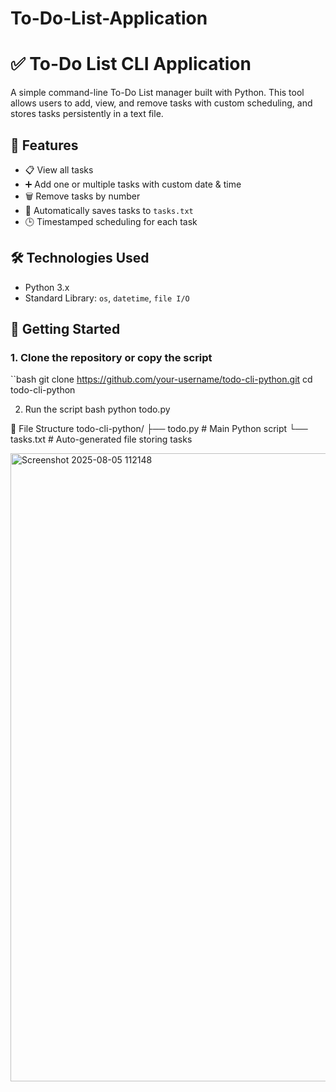 # To-Do-List-Application

# ✅ To-Do List CLI Application

A simple command-line To-Do List manager built with Python. This tool allows users to add, view, and remove tasks with custom scheduling, and stores tasks persistently in a text file.

## 🧰 Features

- 📋 View all tasks
- ➕ Add one or multiple tasks with custom date & time
- 🗑️ Remove tasks by number
- 💾 Automatically saves tasks to `tasks.txt`
- 🕒 Timestamped scheduling for each task

## 🛠️ Technologies Used

- Python 3.x
- Standard Library: `os`, `datetime`, `file I/O`

## 🚀 Getting Started

### 1. Clone the repository or copy the script

``bash
git clone https://github.com/your-username/todo-cli-python.git
cd todo-cli-python

2. Run the script
bash
python todo.py

📁 File Structure
todo-cli-python/
├── todo.py         # Main Python script
└── tasks.txt       # Auto-generated file storing tasks

<img width="1908" height="1005" alt="Screenshot 2025-08-05 112148" src="https://github.com/user-attachments/assets/cd0f91f3-6513-4d0f-97e3-257d7582c9a7" />

